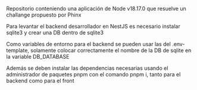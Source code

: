 Repositorio conteniendo una aplicación de Node v18.17.0 que resuelve un challange propuesto por Phinx

Para levantar el backend desarrollador en NestJS es necesario instalar sqlite3 y crear una DB dentro de sqlite3

Como variables de entorno para el backend se pueden usar las del .env-template, 
solamente colocar correctamente el nombre de la DB de sqlite en la variable DB_DATABASE

Además se deben instalar las dependencias necesarias usando el administrador de paquetes pnpm con el comando pnpm i, tanto para el backend como para el front